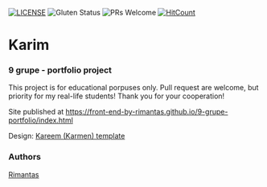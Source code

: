 [![LICENSE](https://img.shields.io/badge/license-MIT-blue.svg?style=flat-square)](https://github.com/belauzas/HTML5-website-template/blob/master/LICENSE.md)
![Gluten Status](https://img.shields.io/badge/Gluten-Free-green.svg)
![PRs Welcome](https://img.shields.io/badge/PRs-welcome-brightgreen.svg)
[![HitCount](http://hits.dwyl.com/front-end-by-rimantas/9-grupe-portfolio.svg)](http://hits.dwyl.com/front-end-by-rimantas/9-grupe-portfolio)

# Karim
### 9 grupe - portfolio project

This project is for educational porpuses only. Pull request are welcome, but priority for my real-life students! Thank you for your cooperation!

Site published at https://front-end-by-rimantas.github.io/9-grupe-portfolio/index.html

Design: [Kareem (Karmen) template](https://karmen-v2-html5-portfolio-template.netlify.com/karmen-html5-portfolio-theme/minified/)

### Authors
[Rimantas](https://github.com/belauzas)
